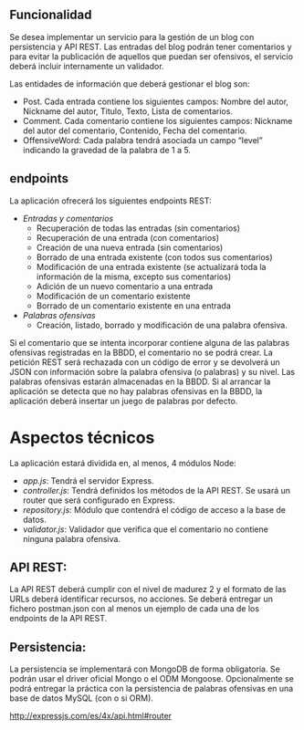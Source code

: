 ## Funcionalidad
Se desea implementar un servicio para la gestión de un blog con persistencia y API REST. Las entradas del blog podrán tener comentarios y para evitar la publicación de aquellos que puedan ser ofensivos, el servicio deberá incluir internamente un validador.

Las entidades de información que deberá gestionar el blog son:
- Post. Cada entrada contiene los siguientes campos: Nombre del autor, Nickname del autor, Titulo, Texto, Lista de comentarios.
- Comment. Cada comentario contiene los siguientes campos: Nickname del autor del comentario, Contenido, Fecha del comentario.
- OffensiveWord: Cada palabra tendrá asociada un campo “level” indicando la gravedad de la palabra de 1 a 5.

## endpoints
La aplicación ofrecerá los siguientes endpoints REST:
- *Entradas y comentarios*
    - Recuperación de todas las entradas (sin comentarios)
    - Recuperación de una entrada (con comentarios)
    - Creación de una nueva entrada (sin comentarios)
    - Borrado de una entrada existente (con todos sus comentarios)
    - Modificación de una entrada existente (se actualizará toda la información de la misma, excepto sus comentarios)
    - Adición de un nuevo comentario a una entrada
    - Modificación de un comentario existente
    - Borrado de un comentario existente en una entrada
- *Palabras ofensivas*
    - Creación, listado, borrado y modificación de una palabra ofensiva.

Si el comentario que se intenta incorporar contiene alguna de las palabras ofensivas registradas en la BBDD, el comentario no se podrá crear. La petición REST será rechazada con un código de error y se devolverá un JSON con información sobre la palabra ofensiva (o palabras) y su nivel. Las palabras ofensivas estarán almacenadas en la BBDD. Si al arrancar la aplicación se detecta que no hay palabras ofensivas en la BBDD, la aplicación deberá insertar un juego de palabras por defecto.

# Aspectos técnicos
La aplicación estará dividida en, al menos, 4 módulos Node: 
- *app.js*: Tendrá el servidor Express. 
- *controller.js*: Tendrá definidos los métodos de la API REST. Se usará un router que será configurado en Express.
- *repository.js*: Módulo que contendrá el código de acceso a la base de datos.
- *validator.js*: Validador que verifica que el comentario no contiene ninguna palabra ofensiva.

## API REST:
La API REST deberá cumplir con el nivel de madurez 2 y el formato de las URLs deberá identificar recursos, no acciones.
Se deberá entregar un fichero postman.json con al menos un ejemplo de cada una de los endpoints de la API REST.

## Persistencia:
La persistencia se implementará con MongoDB de forma obligatoria. Se podrán usar el driver oficial Mongo o el ODM Mongoose.
Opcionalmente se podrá entregar la práctica con la persistencia de palabras ofensivas en una base de datos MySQL (con o si ORM).


 http://expressjs.com/es/4x/api.html#router